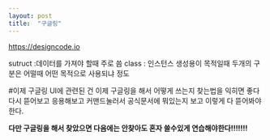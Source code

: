 ```yaml
---
layout: post
title:  "구글링"
---
```


https://designcode.io


sutruct :데이터를 가져야 할때 주로 씀
class : 인스턴스 생성용이 목적일때
두개의 구분은 어떨때 어떤 목적으로 사용되냐 정도

#이제 구글링
UI에 관련된 건 이제 구글링을 해서 어떻게 쓰는지 찾는법을 익히면 좋다
다시 뜯어보고 응용해보고 커맨드눌러서 공식문서에 뭐있는지 보고 이렇게 다 뜯어봐야한다.

**다만 구글링을 해서 찾았으면 다음에는 안찾아도 혼자 쓸수있게 연습해야한다!!!!!!!**
